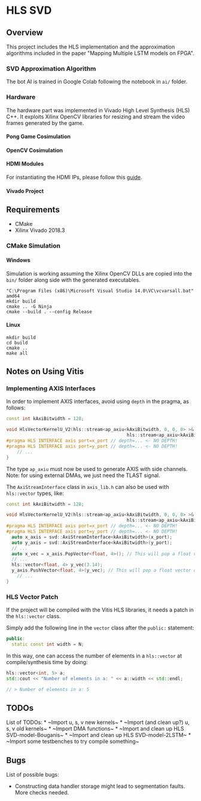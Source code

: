 # HLS SVD

## Overview

This project includes the HLS implementation and the approximation algorithms included in the paper "Mapping Multiple LSTM models on FPGA".

### SVD Approximation Algorithm

The bot AI is trained in Google Colab following the notebook in `ai/` folder.

### Hardware

The hardware part was implemented in Vivado High Level Synthesis (HLS) C++. It exploits Xilinx OpenCV libraries for resizing and stream the video frames generated by the game.

#### Pong Game Cosimulation

#### OpenCV Cosimulation

#### HDMI Modules

For instantiating the HDMI IPs, please follow this [guide](https://forums.xilinx.com/t5/Design-and-Debug-Techniques-Blog/Video-Series-23-Generate-a-video-output-on-Pynq-Z2-HDMI-out/ba-p/932553).

#### Vivado Project

## Requirements

* CMake
* Xilinx Vivado 2018.3

### CMake Simulation

#### Windows

Simulation is working assuming the Xilinx OpenCV DLLs are copied into the `bin/` folder along side with the generated executables.
```
"C:\Program Files (x86)\Microsoft Visual Studio 14.0\VC\vcvarsall.bat" amd64
mkdir build
cmake .. -G Ninja
cmake --build . --config Release
```

#### Linux
```
mkdir build
cd build
cmake ..
make all
```

## Notes on Using Vitis

### Implementing AXIS Interfaces

In order to implement AXIS interfaces, avoid using `depth` in the pragma, as follows:
```c++
const int kAxiBitwidth = 128;

void HlsVectorKernelU_V2(hls::stream<ap_axiu<kAxiBitwidth, 0, 0, 0> >& x_port,
  											 hls::stream<ap_axiu<kAxiBitwidth, 0, 0, 0> >& y_port) {
#pragma HLS INTERFACE axis port=x_port // depth=... <- NO DEPTH!
#pragma HLS INTERFACE axis port=y_port // depth=... <- NO DEPTH!
	// ...
}
```
The type `ap_axiu` must now be used to generate AXIS with side channels. Note: for using external DMAs, we just need the TLAST signal.

The `AxiStreamInterface` class in `axis_lib.h` can also be used with `hls::vector` types, like:

```c++
const int kAxiBitwidth = 128;

void HlsVectorKernelU_V2(hls::stream<ap_axiu<kAxiBitwidth, 0, 0, 0> >& x_port,
  											 hls::stream<ap_axiu<kAxiBitwidth, 0, 0, 0> >& y_port) {
#pragma HLS INTERFACE axis port=x_port // depth=... <- NO DEPTH!
#pragma HLS INTERFACE axis port=y_port // depth=... <- NO DEPTH!
  auto x_axis = svd::AxiStreamInterface<kAxiBitwidth>(x_port);
  auto y_axis = svd::AxiStreamInterface<kAxiBitwidth>(y_port);
  // ...
  auto x_vec = x_axis.PopVector<float, 4>(); // This will pop a float vector of 4 elements.
  // ...
  hls::vector<float, 4> y_vec(3.14);
  y_axis.PushVector<float, 4>(y_vec); // This will pop a float vector of 4 elements.
	// ...
}
```

### HLS Vector Patch

If the project will be compiled with the Vitis HLS libraries, it needs a patch in the `hls::vector` class.

Simply add the following line in the `vector` class after the `public:` statement:
```c++
public:
  static const int width = N;
```

In this way, one can access the number of elements in a `hls::vector` at compile/synthesis time by doing:

```c++
hls::vector<int, 5> a;
std::cout << "Number of elements in a: " << a::width << std::endl;

// > Number of elements in a: 5
```


## TODOs

List of TODOs:
	* ~Import u, s, v new kernels~
	* ~Import (and clean up?) u, s, v old kernels~
	* ~Import DMA functions~
	* ~Import and clean up HLS SVD-model-Bouganis~
	* ~Import and clean up HLS SVD-model-2LSTM~
	* ~Import some testbenches to try compile something~

## Bugs

List of possible bugs:
* Constructing data handler storage might lead to segmentation faults. More checks needed.